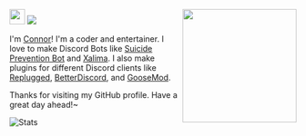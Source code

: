 <img src="https://user-images.githubusercontent.com/5679180/79618120-0daffb80-80be-11ea-819e-d2b0fa904d07.gif" width="27px"> <img align="right"
src="https://avatars.githubusercontent.com/u/72281779?v=4" width="200" /> ![](https://komarev.com/ghpvc/?username=fluzzeon)

I'm [Connor](https://aboutjet.ga)! I'm a coder and entertainer. I love to make Discord Bots like [Suicide Prevention Bot](https://spbot.ml/) and [Xalima](https://xalima.gq). I also make plugins for different Discord clients like [Replugged](https://replugged.dev/), [BetterDiscord](https://betterdiscord.app/), and [GooseMod](https://goosemod.com/).

Thanks for visiting my GitHub profile. Have a great day ahead!~

![Stats](https://github-readme-streak-stats.herokuapp.com?user=fluzzeon&hide_border=true&background=0D1117&currStreakLabel=FFFFFF&sideLabels=FFFFFF&currStreakNum=FFFFFF&dates=FFFFFF&sideNums=FFFFFF&fire=00ff99&ring=00ff99&stroke=FFFFFFFF)
